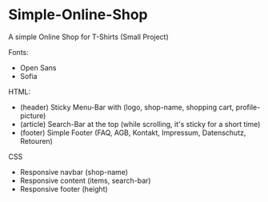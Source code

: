 # Simple-Online-Shop

A simple Online Shop for T-Shirts (Small Project)


Fonts:

- Open Sans
- Sofia

HTML:

- (header) Sticky Menu-Bar with (logo, shop-name, shopping cart, profile-picture)
- (article) Search-Bar at the top (while scrolling, it's sticky for a short time)
- (footer) Simple Footer (FAQ, AGB, Kontakt, Impressum, Datenschutz, Retouren)

CSS

- Responsive navbar (shop-name)
- Responsive content (items, search-bar)
- Responsive footer (height)
